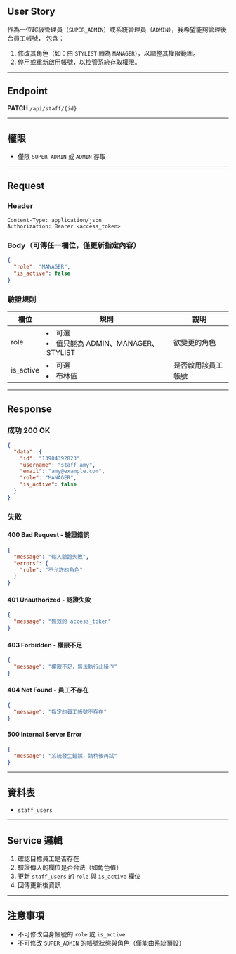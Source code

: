 ## User Story

作為一位超級管理員（`SUPER_ADMIN`）或系統管理員（`ADMIN`），我希望能夠管理後台員工帳號， 包含：

1. 修改其角色（如：由 `STYLIST` 轉為 `MANAGER`），以調整其權限範圍。
2. 停用或重新啟用帳號，以控管系統存取權限。

---

## Endpoint

**PATCH** `/api/staff/{id}`

---

## 權限

- 僅限 `SUPER_ADMIN` 或 `ADMIN` 存取

---

## Request

### Header

```http
Content-Type: application/json
Authorization: Bearer <access_token>
```

### Body（可傳任一欄位，僅更新指定內容）

```json
{
  "role": "MANAGER",
  "is_active": false
}
```

### 驗證規則

| 欄位      | 規則                                         | 說明               |
| --------- | -------------------------------------------- | ------------------ |
| role      | <li>可選<li>值只能為 ADMIN、MANAGER、STYLIST | 欲變更的角色       |
| is_active | <li>可選<li>布林值                           | 是否啟用該員工帳號 |

---

## Response

### 成功 200 OK

```json
{
  "data": {
    "id": "13984392823",
    "username": "staff_amy",
    "email": "amy@example.com",
    "role": "MANAGER",
    "is_active": false
  }
}
```

### 失敗

#### 400 Bad Request - 驗證錯誤

```json
{
  "message": "輸入驗證失敗",
  "errors": {
    "role": "不允許的角色"
  }
}
```

#### 401 Unauthorized - 認證失敗

```json
{
  "message": "無效的 access_token"
}
```

#### 403 Forbidden - 權限不足

```json
{
  "message": "權限不足，無法執行此操作"
}
```

#### 404 Not Found - 員工不存在

```json
{
  "message": "指定的員工帳號不存在"
}
```

#### 500 Internal Server Error

```json
{
  "message": "系統發生錯誤，請稍後再試"
}
```

---

## 資料表

- `staff_users`

---

## Service 邏輯

1. 確認目標員工是否存在
2. 驗證傳入的欄位是否合法（如角色值）
3. 更新 `staff_users` 的 `role` 與 `is_active` 欄位
4. 回傳更新後資訊

---

## 注意事項

- 不可修改自身帳號的 `role` 或 `is_active`
- 不可修改 `SUPER_ADMIN` 的帳號狀態與角色（僅能由系統預設）

